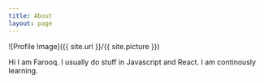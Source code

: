 ```yaml
---
title: About
layout: page
---
```


![Profile Image]({{ site.url }}/{{ site.picture }})

<p>Hi I am Farooq. I usually do stuff in Javascript and React. I am continously learning.</p>